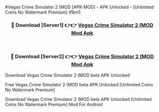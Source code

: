#Vegas Crime Simulator 2 (MOD [APK-MOD] - APK Unlocked - [Unlimited Coins No Watermark Premium] tf8m5



<div align="center">

<h3>🔴 Download [Server1] 👉👉 <a href="https://momento.my/?title=Vegas_Crime_Simulator_2_(MOD">Vegas Crime Simulator 2 (MOD Mod Apk</a></h3><br>

<h3>🔴 Download [Server2] 👉👉 <a href="https://momento.my/?title=Vegas_Crime_Simulator_2_(MOD">Vegas Crime Simulator 2 (MOD Mod Apk</a></h3>
</div>



Download Vegas Crime Simulator 2 (MOD beta APK Unlocked

Free Vegas Crime Simulator 2 (MOD beta APK Unlocked [Unlimited Coins No Watermark Premium]

Download Vegas Crime Simulator 2 (MOD beta APK Unlocked [Unlimited Coins No Watermark Premium] Mod For Android
